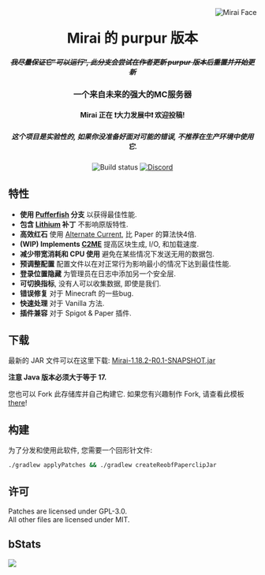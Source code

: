 <img src="logo.webp" alt="Mirai Face" align="right">
<div align="center">
  <h1>Mirai 的 purpur 版本</h1>
  <h5><i><s>我尽量保证它"可以运行", 此分支会尝试在作者更新 purpur 版本后重置并开始更新</s></i></h5>
  
  <h3>一个来自未来的强大的MC服务器</h3>
  <h4>Mirai 正在 ❗大力发展中❗ 欢迎投稿! </h4>
  <h5><b>这个项目是实验性的, 如果你没准备好面对可能的错误, 不推荐在生产环境中使用它.</b></h5>
  
  ![Build status](https://img.shields.io/github/workflow/status/etil2jz/Mirai/Build/ver/1.18?style=for-the-badge)
  [![Discord](https://img.shields.io/discord/928402257605701683?color=5865F2&label=discord&style=for-the-badge)](https://discord.gg/DdH6Yfu9gM)
</div>

## 特性

- **使用 [Pufferfish](https://github.com/pufferfish-gg/Pufferfish) 分支** 以获得最佳性能.
- **包含 [Lithium](https://github.com/CaffeineMC/lithium-fabric) 补丁** 不影响原版特性.
- **高效红石** 使用 [Alternate Current](https://github.com/SpaceWalkerRS/alternate-current), 比 Paper 的算法快4倍.
- **(WIP) Implements [C2ME](https://github.com/RelativityMC/C2ME-fabric)** 提高区块生成, I/O, 和加载速度.
- **减少带宽消耗和 CPU 使用** 避免在某些情况下发送无用的数据包.
- **预调整配置** 配置文件以在对正常行为影响最小的情况下达到最佳性能.
- **登录位置隐藏** 为管理员在日志中添加另一个安全层.
- **可切换指标**, 没有人可以收集数据, 即使是我们.
- **错误修复** 对于 Minecraft 的一些bug.
- **快速处理** 对于 Vanilla 方法.
- **插件兼容** 对于 Spigot & Paper 插件.

## 下载
最新的 JAR 文件可以在这里下载: 
[Mirai-1.18.2-R0.1-SNAPSHOT.jar](https://github.com/etil2jz/Mirai/releases/download/1.18.2/mirai-paperclip-1.18.2-R0.1-SNAPSHOT-reobf.jar)

**注意 Java 版本必须大于等于 17.**

您也可以 Fork 此存储库并自己构建它.
如果您有兴趣制作 Fork, 请查看此模板 [there](https://github.com/PaperMC/paperweight-examples)!

## 构建
为了分发和使用此软件, 您需要一个回形针文件: 

```bash
./gradlew applyPatches && ./gradlew createReobfPaperclipJar
```

## 许可
Patches are licensed under GPL-3.0.  
All other files are licensed under MIT.

## bStats
[![](https://bstats.org/signatures/server-implementation/mirai.svg)](https://bstats.org/plugin/server-implementation/Mirai/14774)
